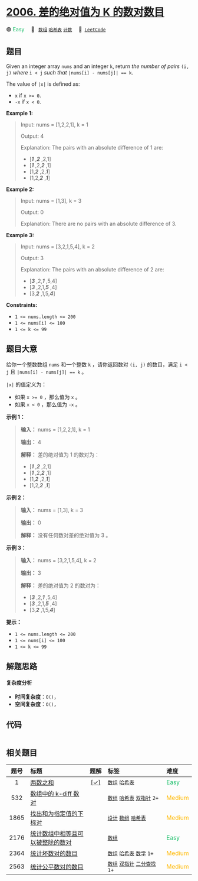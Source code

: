 # [2006. 差的绝对值为 K 的数对数目](https://leetcode.com/problems/count-number-of-pairs-with-absolute-difference-k)

🟢 <font color=#15bd66>Easy</font>&emsp; 🔖&ensp; [`数组`](/leetcode-js/outline/tag/array.md) [`哈希表`](/leetcode-js/outline/tag/hash-table.md) [`计数`](/leetcode-js/outline/tag/counting.md)&emsp; 🔗&ensp;[`LeetCode`](https://leetcode.com/problems/count-number-of-pairs-with-absolute-difference-k)

## 题目

Given an integer array `nums` and an integer `k`, return _the number of pairs_
`(i, j)` _where_ `i < j` _such that_ `|nums[i] - nums[j]| == k`.

The value of `|x|` is defined as:

  * `x` if `x >= 0`.
  * `-x` if `x < 0`.



**Example 1:**

> Input: nums = [1,2,2,1], k = 1
> 
> Output: 4
> 
> Explanation: The pairs with an absolute difference of 1 are:
> - [**_1_** ,**_2_** ,2,1]
> - [**_1_** ,2,**_2_** ,1]
> - [1,**_2_** ,2,**_1_**]
> - [1,2,**_2_** ,**_1_**]

**Example 2:**

> Input: nums = [1,3], k = 3
> 
> Output: 0
> 
> Explanation: There are no pairs with an absolute difference of 3.

**Example 3:**

> Input: nums = [3,2,1,5,4], k = 2
> 
> Output: 3
> 
> Explanation: The pairs with an absolute difference of 2 are:
> - [**_3_** ,2,**_1_** ,5,4]
> - [**_3_** ,2,1,**_5_** ,4]
> - [3,**_2_** ,1,5,**_4_**]

**Constraints:**

  * `1 <= nums.length <= 200`
  * `1 <= nums[i] <= 100`
  * `1 <= k <= 99`


## 题目大意

给你一个整数数组 `nums` 和一个整数 `k` ，请你返回数对 `(i, j)` 的数目，满足 `i < j` 且 `|nums[i] -
nums[j]| == k` 。

`|x|` 的值定义为：

  * 如果 `x >= 0` ，那么值为 `x` 。
  * 如果 `x < 0` ，那么值为 `-x` 。



**示例 1：**

> 
> 
> 
> 
> 
> **输入：** nums = [1,2,2,1], k = 1
> 
> **输出：** 4
> 
> **解释：** 差的绝对值为 1 的数对为：
> - [_**1**_ ,_**2**_ ,2,1]
> - [_**1**_ ,2,_**2**_ ,1]
> - [1,_**2**_ ,2,_**1**_]
> - [1,2,_**2**_ ,_**1**_]
> 
> 

**示例 2：**

> 
> 
> 
> 
> 
> **输入：** nums = [1,3], k = 3
> 
> **输出：** 0
> 
> **解释：** 没有任何数对差的绝对值为 3 。
> 
> 

**示例 3：**

> 
> 
> 
> 
> 
> **输入：** nums = [3,2,1,5,4], k = 2
> 
> **输出：** 3
> 
> **解释：** 差的绝对值为 2 的数对为：
> - [_**3**_ ,2,_**1**_ ,5,4]
> - [_**3**_ ,2,1,_**5**_ ,4]
> - [3,_**2**_ ,1,5,_**4**_]
> 
> 



**提示：**

  * `1 <= nums.length <= 200`
  * `1 <= nums[i] <= 100`
  * `1 <= k <= 99`


## 解题思路

#### 复杂度分析

- **时间复杂度**：`O()`，
- **空间复杂度**：`O()`，

## 代码

```javascript

```

## 相关题目

<!-- prettier-ignore -->
| 题号 | 标题 | 题解 | 标签 | 难度 |
| :------: | :------ | :------: | :------ | :------ |
| 1 | [两数之和](https://leetcode.com/problems/two-sum) | [[✓]](/leetcode-js/problem/0001.md) |  [`数组`](/leetcode-js/outline/tag/array.md) [`哈希表`](/leetcode-js/outline/tag/hash-table.md) | <font color=#15bd66>Easy</font> |
| 532 | [数组中的 k-diff 数对](https://leetcode.com/problems/k-diff-pairs-in-an-array) |  |  [`数组`](/leetcode-js/outline/tag/array.md) [`哈希表`](/leetcode-js/outline/tag/hash-table.md) [`双指针`](/leetcode-js/outline/tag/two-pointers.md) `2+` | <font color=#ffb800>Medium</font> |
| 1865 | [找出和为指定值的下标对](https://leetcode.com/problems/finding-pairs-with-a-certain-sum) |  |  [`设计`](/leetcode-js/outline/tag/design.md) [`数组`](/leetcode-js/outline/tag/array.md) [`哈希表`](/leetcode-js/outline/tag/hash-table.md) | <font color=#ffb800>Medium</font> |
| 2176 | [统计数组中相等且可以被整除的数对](https://leetcode.com/problems/count-equal-and-divisible-pairs-in-an-array) |  |  [`数组`](/leetcode-js/outline/tag/array.md) | <font color=#15bd66>Easy</font> |
| 2364 | [统计坏数对的数目](https://leetcode.com/problems/count-number-of-bad-pairs) |  |  [`数组`](/leetcode-js/outline/tag/array.md) [`哈希表`](/leetcode-js/outline/tag/hash-table.md) [`数学`](/leetcode-js/outline/tag/math.md) `1+` | <font color=#ffb800>Medium</font> |
| 2563 | [统计公平数对的数目](https://leetcode.com/problems/count-the-number-of-fair-pairs) |  |  [`数组`](/leetcode-js/outline/tag/array.md) [`双指针`](/leetcode-js/outline/tag/two-pointers.md) [`二分查找`](/leetcode-js/outline/tag/binary-search.md) `1+` | <font color=#ffb800>Medium</font> |

<style>
.blue {
    background-color: #096dd9;
    padding: 0.25rem 0.5rem;
    margin: 0;
    font-size: 0.85em;
    border-radius: 3px;
    color: white;
    font-weight: 500;
}
table th:first-of-type { width: 10%; }
table th:nth-of-type(2) { width: 35%; }
table th:nth-of-type(3) { width: 10%; }
table th:nth-of-type(4) { width: 35%; }
table th:nth-of-type(5) { width: 10%; }
</style>
